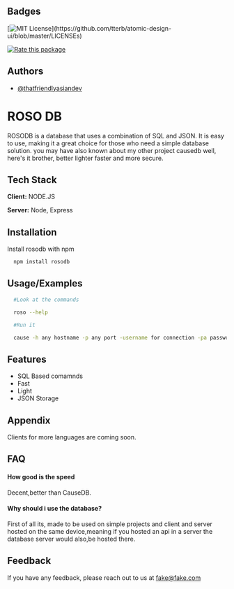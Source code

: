 
## Badges

[![MIT License](https://img.shields.io/apm/l/atomic-design-ui.svg?)](https://github.com/tterb/atomic-design-ui/blob/master/LICENSEs)

[![Rate this package](https://badges.openbase.com/js/rating/roso-db.svg?style=openbase&token=9ocj18+VRVHU2ARGXIbxunxdTAVkIoBlChonnZPp7BE=)](https://openbase.com/js/roso-db?utm_source=embedded&amp;utm_medium=badge&amp;utm_campaign=rate-badge)

## Authors

- [@thatfriendlyasiandev](https://www.github.com/babymonie)


# ROSO DB

ROSODB is a database that uses a combination of SQL and JSON. It is easy to use, making it a great choice for those who need a simple database solution.
you may have also known about my other project causedb well, here's it brother, better lighter faster and more secure.


## Tech Stack

**Client:** NODE.JS

**Server:** Node, Express


## Installation

Install rosodb with npm

```bash
  npm install rosodb
```
    
## Usage/Examples

```bash
  #Look at the commands

  roso --help

  #Run it

  cause -h any hostname -p any port -username for connection -pa password for connection
```

## Features

- SQL Based comamnds
- Fast
- Light
- JSON Storage

## Appendix

Clients for more languages are coming soon.


## FAQ

#### How good is the speed

Decent,better than CauseDB.

#### Why should i use the database?

First of all its, made to be used on simple projects and client and server hosted on the same device,meaning if you hosted an api in a server the database server would also,be hosted there.
## Feedback

If you have any feedback, please reach out to us at fake@fake.com

